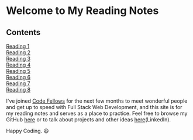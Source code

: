 # Welcome to My Reading Notes

## Contents

[Reading 1](markdown-basics.md)  
[Reading 2](reading02.md)  
[Reading 3](reading03.md)  
[Reading 4](reading04.md)  
[Reading 5](reading05.md)  
[Reading 6](reading06.md)  
[Reading 7](reading07.md)  
[Reading 8](reading08.md)

I've joined [Code Fellows](https://codefellows.org/) for the next few months to meet wonderful people and get up to speed with Full Stack Web Development, and this site is for my reading notes and serves as a place to practice.  Feel free to browse my GitHub [here](https://github.com/Stephen-Montague) or to talk about projects and other ideas [here](https://www.linkedin.com/in/stephen-w-montague/)(LinkedIn).

Happy Coding.  :smiley:
